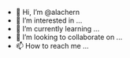 - 👋 Hi, I’m @alachern
- 👀 I’m interested in ...
- 🌱 I’m currently learning ...
- 💞️ I’m looking to collaborate on ...
- 📫 How to reach me ...

<!---
alachern/alachern is a ✨ special ✨ repository because its `README.md` (this file) appears on your GitHub profile.
You can click the Preview link to take a look at your changes.
--->
